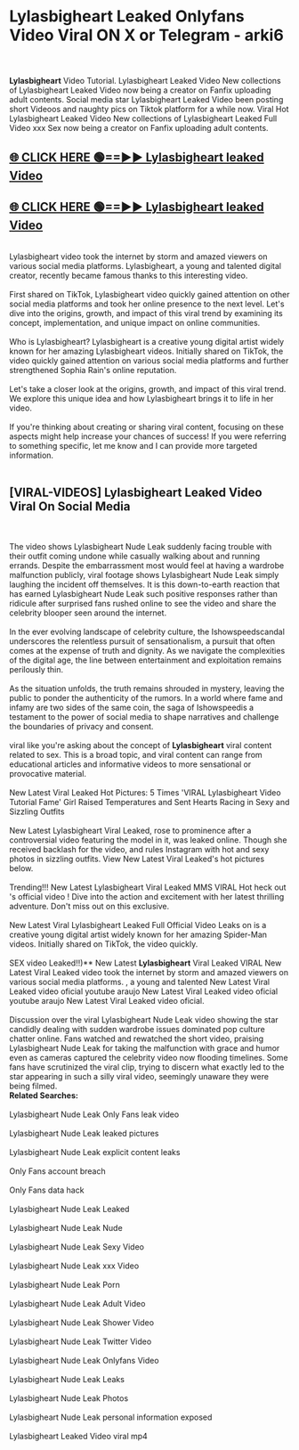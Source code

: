 <h1> Lylasbigheart Leaked Onlyfans Video Viral ON X or Telegram - arki6 </h1>

# 
<br>
<strong>Lylasbigheart</strong> Video Tutorial. Lylasbigheart Leaked Video New collections of  Lylasbigheart Leaked Video now being a creator on Fanfix uploading adult contents. Social media star Lylasbigheart Leaked Video been posting short Videoos and naughty pics on Tiktok platform for a while now. Viral Hot Lylasbigheart Leaked Video New collections of Lylasbigheart Leaked Full Video xxx Sex now being a creator on Fanfix uploading adult contents.
<br>

## [🌐 CLICK HERE 🟢==►► Lylasbigheart leaked Video ](https://onlyclips.site?title=Lylasbigheart&ref=git)


## [🌐 CLICK HERE 🟢==►► Lylasbigheart leaked Video ](https://onlyclips.site?title=Lylasbigheart&ref=git)

<br>
Lylasbigheart video took the internet by storm and amazed viewers on various social media platforms. Lylasbigheart, a young and talented digital creator, recently became famous thanks to this interesting video.
<br><br>
First shared on TikTok, Lylasbigheart video quickly gained attention on other social media platforms and took her online presence to the next level. Let's dive into the origins, growth, and impact of this viral trend by examining its concept, implementation, and unique impact on online communities.
<br><br>
Who is Lylasbigheart? Lylasbigheart is a creative young digital artist widely known for her amazing Lylasbigheart videos. Initially shared on TikTok, the video quickly gained attention on various social media platforms and further strengthened Sophia Rain's online reputation.
<br><br>
Let's take a closer look at the origins, growth, and impact of this viral trend. We explore this unique idea and how Lylasbigheart brings it to life in her video.
<br><br>
If you're thinking about creating or sharing viral content, focusing on these aspects might help increase your chances of success! If you were referring to something specific, let me know and I can provide more targeted information.
<br><br>
<h2>[VIRAL-VIDEOS] Lylasbigheart Leaked Video Viral On Social Media</h2>
<br><br>
The video shows Lylasbigheart Nude Leak suddenly facing trouble with their outfit coming undone while casually walking about and running errands. Despite the embarrassment most would feel at having a wardrobe malfunction publicly, viral footage shows Lylasbigheart Nude Leak simply laughing the incident off themselves. It is this down-to-earth reaction that has earned Lylasbigheart Nude Leak such positive responses rather than ridicule after surprised fans rushed online to see the video and share the celebrity blooper seen around the internet.
<br><br>
In the ever evolving landscape of celebrity culture, the Ishowspeedscandal underscores the relentless pursuit of sensationalism, a pursuit that often comes at the expense of truth and dignity. As we navigate the complexities of the digital age, the line between entertainment and exploitation remains perilously thin.
<br><br>
As the situation unfolds, the truth remains shrouded in mystery, leaving the public to ponder the authenticity of the rumors. In a world where fame and infamy are two sides of the same coin, the saga of Ishowspeedis a testament to the power of social media to shape narratives and challenge the boundaries of privacy and consent.
<br><br>
viral like you're asking about the concept of <strong>Lylasbigheart</strong> viral content related to sex. This is a broad topic, and viral content can range from educational articles and informative videos to more sensational or provocative material.
<br><br>
New Latest Viral Leaked Hot Pictures: 5 Times 'VIRAL Lylasbigheart Video Tutorial Fame' Girl Raised Temperatures and Sent Hearts Racing in Sexy and Sizzling Outfits
<br><br>
New Latest Lylasbigheart Viral Leaked, rose to prominence after a controversial video featuring the model in it, was leaked online. Though she received backlash for the video, and rules Instagram with hot and sexy photos in sizzling outfits. View New Latest Viral Leaked's hot pictures below.
<br><br>
Trending!!! New Latest Lylasbigheart Viral Leaked MMS VIRAL Hot heck out 's official video ! Dive into the action and excitement with her latest thrilling adventure. Don't miss out on this exclusive.
<br><br>
New Latest Viral Lylasbigheart Leaked Full Official Video Leaks on  is a creative young digital artist widely known for her amazing Spider-Man videos. Initially shared on TikTok, the video quickly.
<br><br>
SEX video Leaked!!)** New Latest <strong>Lylasbigheart</strong> Viral Leaked VIRAL New Latest Viral Leaked video took the internet by storm and amazed viewers on various social media platforms. , a young and talented New Latest Viral Leaked video oficial youtube araujo New Latest Viral Leaked video oficial youtube araujo New Latest Viral Leaked video oficial.
<br><br>
Discussion over the viral Lylasbigheart Nude Leak video showing the star candidly dealing with sudden wardrobe issues dominated pop culture chatter online. Fans watched and rewatched the short video, praising Lylasbigheart Nude Leak for taking the malfunction with grace and humor even as cameras captured the celebrity video now flooding timelines. Some fans have scrutinized the viral clip, trying to discern what exactly led to the star appearing in such a silly viral video, seemingly unaware they were being filmed.
<br>
<strong>Related Searches:</strong>
<br><br>
Lylasbigheart Nude Leak Only Fans leak video
<br><br>
Lylasbigheart Nude Leak leaked pictures
<br><br>
Lylasbigheart Nude Leak explicit content leaks
<br><br>
Only Fans account breach
<br><br>
Only Fans data hack
<br><br>
Lylasbigheart Nude Leak Leaked
<br><br>
Lylasbigheart Nude Leak Nude
<br><br>
Lylasbigheart Nude Leak Sexy Video
<br><br>
Lylasbigheart Nude Leak xxx Video
<br><br>
Lylasbigheart Nude Leak Porn
<br><br>
Lylasbigheart Nude Leak Adult Video
<br><br>
Lylasbigheart Nude Leak Shower Video
<br><br>
Lylasbigheart Nude Leak Twitter Video
<br><br>
Lylasbigheart Nude Leak Onlyfans Video
<br><br>
Lylasbigheart Nude Leak Leaks
<br><br>
Lylasbigheart Nude Leak Photos
<br><br>
Lylasbigheart Nude Leak personal information exposed
<br><br>
Lylasbigheart Leaked Video viral mp4